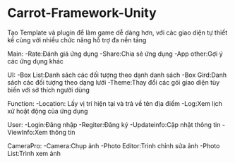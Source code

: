 # Carrot-Framework-Unity
Tạo Template và plugin để làm game dễ dàng hơn, với các giao diện tự thiết kế cùng với nhiều chức năng hỗ trợ đa nền tảng

Main:
-Rate:Đánh giá ứng dụng
-Share:Chia sẻ ứng dụng
-App other:Gợi ý các ứng dụng khác

UI:
-Box List:Danh sách các đối tượng theo dạnh danh sách
-Box Gird:Danh sách các đối tượng theo dạng lưới
-Theme:Thay đổi các gói giao diện tùy biến với sở thích người dùng

Function:
-Location: Lấy vị trí hiện tại và trả về tên địa điểm
-Log:Xem lịch xử hoặt động của ứng dụng

User:
-Login:Đăng nhập
-Regiter:Đăng ký
-Updateinfo:Cập nhật thông tin
-ViewInfo:Xem thông tin

CameraPro:
-Camera:Chụp ảnh
-Photo Editor:Trình chỉnh sửa ảnh
-Photo List:Trình xem ảnh

